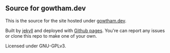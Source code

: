 ## Source for gowtham.dev

This is the source for the site hosted under [gowtham.dev](https://gowtham.dev).

Built by [jekyll](https://jekyllrb.com/) and deployed with [Github pages](https://pages.github.com). You're can report any issues or clone this repo to make one of your own.

Licensed under GNU-GPLv3.
